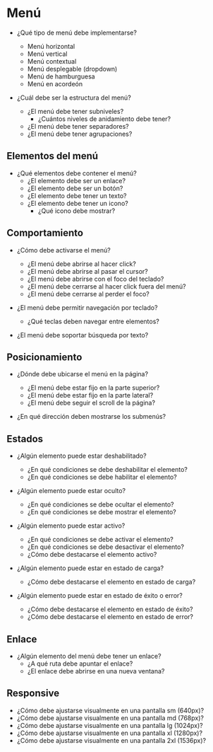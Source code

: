# Menú

- ¿Qué tipo de menú debe implementarse?
  - Menú horizontal
  - Menú vertical
  - Menú contextual
  - Menú desplegable (dropdown)
  - Menú de hamburguesa
  - Menú en acordeón

- ¿Cuál debe ser la estructura del menú?
  - ¿El menú debe tener subniveles?
    - ¿Cuántos niveles de anidamiento debe tener?
  - ¿El menú debe tener separadores?
  - ¿El menú debe tener agrupaciones?

## Elementos del menú

- ¿Qué elementos debe contener el menú?
  - ¿El elemento debe ser un enlace?
  - ¿El elemento debe ser un botón?
  - ¿El elemento debe tener un texto?
  - ¿El elemento debe tener un icono?
    - ¿Qué icono debe mostrar?

## Comportamiento

- ¿Cómo debe activarse el menú?
  - ¿El menú debe abrirse al hacer click?
  - ¿El menú debe abrirse al pasar el cursor? <!-- hover -->
  - ¿El menú debe abrirse con el foco del teclado?
  - ¿El menú debe cerrarse al hacer click fuera del menú?
  - ¿El menú debe cerrarse al perder el foco?

- ¿El menú debe permitir navegación por teclado?
  - ¿Qué teclas deben navegar entre elementos?

- ¿El menú debe soportar búsqueda por texto?

## Posicionamiento

- ¿Dónde debe ubicarse el menú en la página?
  - ¿El menú debe estar fijo en la parte superior?
  - ¿El menú debe estar fijo en la parte lateral?
  - ¿El menú debe seguir el scroll de la página?

- ¿En qué dirección deben mostrarse los submenús?

## Estados

- ¿Algún elemento puede estar deshabilitado?
    - ¿En qué condiciones se debe deshabilitar el elemento?
    - ¿En qué condiciones se debe habilitar el elemento?

- ¿Algún elemento puede estar oculto?
    - ¿En qué condiciones se debe ocultar el elemento?
    - ¿En qué condiciones se debe mostrar el elemento?

- ¿Algún elemento puede estar activo?
    - ¿En qué condiciones se debe activar el elemento?
    - ¿En qué condiciones se debe desactivar el elemento?
    - ¿Cómo debe destacarse el elemento activo?

- ¿Algún elemento puede estar en estado de carga?
    - ¿Cómo debe destacarse el elemento en estado de carga?

- ¿Algún elemento puede estar en estado de éxito o error?
    - ¿Cómo debe destacarse el elemento en estado de éxito?
    - ¿Cómo debe destacarse el elemento en estado de error?

## Enlace

- ¿Algún elemento del menú debe tener un enlace?
  - ¿A qué ruta debe apuntar el enlace?
  - ¿El enlace debe abrirse en una nueva ventana?

## Responsive

- ¿Cómo debe ajustarse visualmente en una pantalla sm (640px)?
- ¿Cómo debe ajustarse visualmente en una pantalla md (768px)?
- ¿Cómo debe ajustarse visualmente en una pantalla lg (1024px)?
- ¿Cómo debe ajustarse visualmente en una pantalla xl (1280px)?
- ¿Cómo debe ajustarse visualmente en una pantalla 2xl (1536px)?